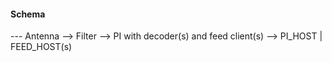 #### Schema

--- Antenna --> Filter --> PI with decoder(s) and feed client(s) --> PI_HOST | FEED_HOST(s)
